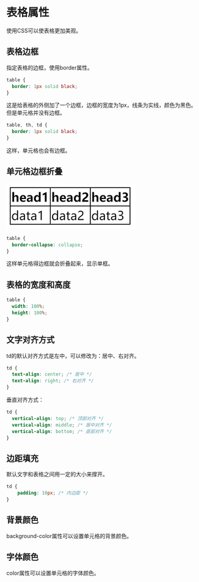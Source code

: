 # 表格属性

使用CSS可以使表格更加美观。

## 表格边框

指定表格的边框，使用border属性。

```css
table {
  border: 1px solid black;
}
```

这是给表格的外侧加了一个边框，边框的宽度为1px，线条为实线，颜色为黑色。但是单元格并没有边框。

```css
table, th, td {
  border: 1px solid black;
}
```

这样，单元格也会有边框。

## 单元格边框折叠

![alt text](image.png)

```css
table {
  border-collapse: collapse;
}
```

这样单元格得边框就会折叠起来，显示单框。

## 表格的宽度和高度

```css
table {
  width: 100%;
  height: 100%;
}
```

## 文字对齐方式

td的默认对齐方式是左中，可以修改为：居中、右对齐。

```css
td {
  text-align: center; /* 居中 */
  text-align: right; /* 右对齐 */
}
```

垂直对齐方式：

```css
td {
  vertical-align: top; /* 顶部对齐 */
  vertical-align: middle; /* 居中对齐 */
  vertical-align: bottom; /* 底部对齐 */
}
```

## 边距填充

默认文字和表格之间用一定的大小来撑开。

```css
td {
    padding: 10px; /* 内边距 */
}
```

## 背景颜色

background-color属性可以设置单元格的背景颜色。

## 字体颜色

color属性可以设置单元格的字体颜色。